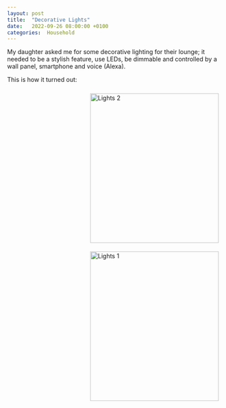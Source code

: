 ```yaml
---
layout: post
title:  "Decorative Lights"
date:   2022-09-26 08:00:00 +0100
categories:  Household
---
```


My daughter asked me for some decorative lighting for their lounge; it needed to be a stylish feature, use LEDs, be dimmable and controlled by a wall panel, smartphone and voice (Alexa).

This is how it turned out:

<img src="/WebSite/images/lights2.jpg" alt="Lights 2" width="300" height="350" title="Lights 2" margin=20px style="padding: 10px; float: right;">

<img src="/WebSite/images/lights1.jpg" alt="Lights 1" width="300" height="350" title="Lights 1" margin=20px style="padding: 10px; float: right;">
